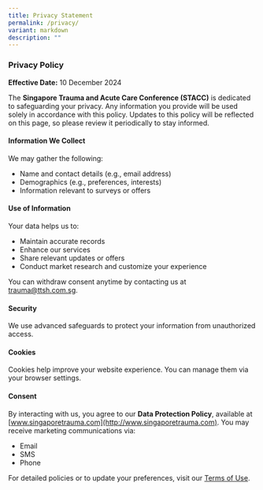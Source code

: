 ```yaml
---
title: Privacy Statement
permalink: /privacy/
variant: markdown
description: ""
---
```

### Privacy Policy

**Effective Date:** 10 December 2024

The **Singapore Trauma and Acute Care Conference (STACC)** is dedicated to safeguarding your privacy. Any information you provide will be used solely in accordance with this policy. Updates to this policy will be reflected on this page, so please review it periodically to stay informed.

#### Information We Collect

We may gather the following:

*   Name and contact details (e.g., email address)
*   Demographics (e.g., preferences, interests)
*   Information relevant to surveys or offers

#### Use of Information

Your data helps us to:

*   Maintain accurate records
*   Enhance our services
*   Share relevant updates or offers
*   Conduct market research and customize your experience

You can withdraw consent anytime by contacting us at [trauma@ttsh.com.sg](mailto:trauma@ttsh.com.sg).

#### Security

We use advanced safeguards to protect your information from unauthorized access.

#### Cookies

Cookies help improve your website experience. You can manage them via your browser settings.

#### Consent

By interacting with us, you agree to our **Data Protection Policy**, available at [www.singaporetrauma.com](http://www.singaporetrauma.com). You may receive marketing communications via:

*   Email
*   SMS
*   Phone

For detailed policies or to update your preferences, visit our [Terms of Use](https://www.ttsh.com.sg/Healthcare-Professionals/Training-Workshops/Training-Courses/Trauma-Training-Centre/Singapore-Trauma-and-Acute-Care-Conference/Pages/Terms-of-Use.aspx).
